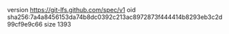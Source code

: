 version https://git-lfs.github.com/spec/v1
oid sha256:7a4a8456153da74b8dc0392c213ac8972873f444414b8293eb3c2d99cf9e9c66
size 1393
